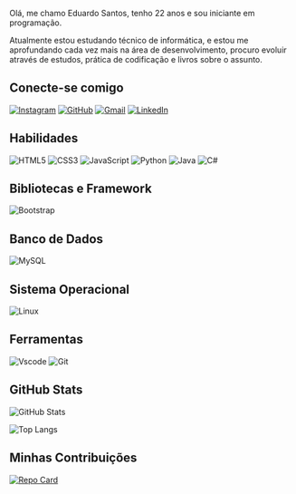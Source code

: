 Olá, me chamo Eduardo Santos, tenho 22 anos e sou iniciante em programação.

Atualmente estou estudando técnico de informática, e estou me aprofundando cada vez mais na área de desenvolvimento, procuro evoluir através de estudos, prática de codificação e livros sobre o assunto.

## Conecte-se comigo

[![Instagram](https://img.shields.io/badge/-Instagram-%23E4405F?style=for-the-badge&logo=instagram&logoColor=white)](https://www.instagram.com/eduardos_20/)
[![GitHub](https://img.shields.io/badge/GitHub-100000?style=for-the-badge&logo=github&logoColor=white)](https://github.com/EduardoSantos10)
[![Gmail](https://img.shields.io/badge/Gmail-333333?style=for-the-badge&logo=gmail&logoColor=red)](mailto:eduardo25082002@gmail.com)
[![LinkedIn](https://img.shields.io/badge/LinkedIn-0077B5?style=for-the-badge&logo=linkedin&logoColor=white)](https://www.linkedin.com/in/eduardo-santos-298a681a3/)

## Habilidades

![HTML5](https://img.shields.io/badge/HTML5-E34F26?style=for-the-badge&logo=html5&logoColor=white)
![CSS3](https://img.shields.io/badge/CSS3-1572B6?style=for-the-badge&logo=css3&logoColor=white)
![JavaScript](https://img.shields.io/badge/JavaScript-F7DF1E?style=for-the-badge&logo=javascript&logoColor=black)
![Python](https://img.shields.io/badge/python-3670A0?style=for-the-badge&logo=python&logoColor=ffdd54)
![Java](https://img.shields.io/badge/java-%23ED8B00.svg?style=for-the-badge&logo=openjdk&logoColor=white)
![C#](https://img.shields.io/badge/C%23-239120?style=for-the-badge&logo=c-sharp&logoColor=white)

## Bibliotecas e Framework

![Bootstrap](https://img.shields.io/badge/-boostrap-0D1117?style=for-the-badge&logo=bootstrap&labelColor=0D1117)

## Banco de Dados

![MySQL](https://img.shields.io/badge/MySQL-00000F?style=for-the-badge&logo=mysql&logoColor=white)

## Sistema Operacional

![Linux](https://img.shields.io/badge/Linux-000?style=for-the-badge&logo=linux&logoColor=FCC624)

## Ferramentas

![Vscode](https://img.shields.io/badge/Vscode-007ACC?style=for-the-badge&logo=visual-studio-code&logoColor=white)
![Git](https://img.shields.io/badge/GIT-E44C30?style=for-the-badge&logo=git&logoColor=white)

## GitHub Stats

![GitHub Stats](https://github-readme-stats.vercel.app/api?username=SEUUSERNAME&theme=transparent&bg_color=000&border_color=30A3DC&show_icons=true&icon_color=30A3DC&title_color=E94D5F&text_color=FFF)

![Top Langs](https://github-readme-stats-git-masterrstaa-rickstaa.vercel.app/api/top-langs/?username=SEUUSERNAME&layout=compact&bg_color=000&border_color=30A3DC&title_color=E94D5F&text_color=FFF)

## Minhas Contribuições

[![Repo Card](https://github-readme-stats.vercel.app/api/pin/?username=SEUUSERNAME&repo=SEUREPOSITORIO&bg_color=000&border_color=30A3DC&show_icons=true&icon_color=30A3DC&title_color=E94D5F&text_color=FFF)](https://github.com/SEUUSERNAME/SEUREPOSITORIO)


